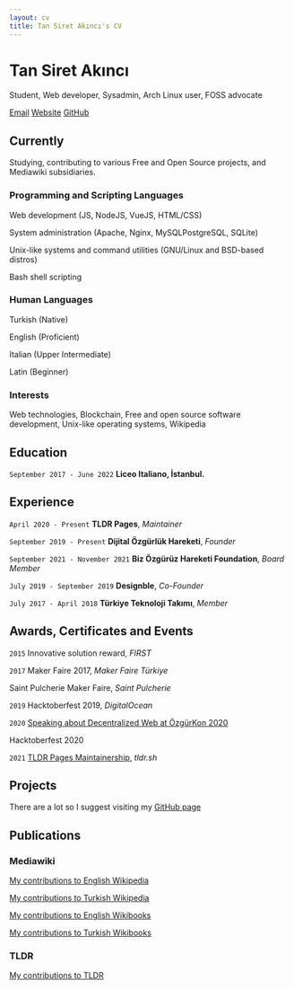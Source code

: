 ```yaml
---
layout: cv
title: Tan Siret Akıncı's CV
---
```

# Tan Siret Akıncı
Student, Web developer, Sysadmin, Arch Linux user, FOSS advocate

<div id="webaddress">
<a href="mailto:tansiretakinci@protonmail.com">Email</a>
<a href="http://yutyo.github.io">Website</a>
<a href="https://github.com/yutyo">GitHub</a>
</div>


## Currently

Studying, contributing to various Free and Open Source projects, and Mediawiki subsidiaries.

### Programming and Scripting Languages

Web development (JS, NodeJS, VueJS, HTML/CSS)

System administration (Apache, Nginx, MySQLPostgreSQL, SQLite)

Unix-like systems and command utilities (GNU/Linux and BSD-based distros)

Bash shell scripting

### Human Languages

Turkish (Native)

English (Proficient)

Italian (Upper Intermediate)

Latin (Beginner)

### Interests

Web technologies, Blockchain, Free and open source software development, Unix-like operating systems, Wikipedia

## Education

`September 2017 - June 2022`
__Liceo Italiano, İstanbul.__

## Experience

`April 2020 - Present`
__TLDR Pages__, *Maintainer*

`September 2019 - Present`
__Dijital Özgürlük Hareketi__, *Founder*

`September 2021 - November 2021`
__Biz Özgürüz Hareketi Foundation__, *Board Member*

`July 2019 - September 2019`
__Designble__, *Co-Founder*

`July 2017 - April 2018`
__Türkiye Teknoloji Takımı__, *Member*

## Awards, Certificates and Events

`2015`
Innovative solution reward, *FIRST*

`2017`
Maker Faire 2017, *Maker Faire Türkiye*

Saint Pulcherie Maker Faire, *Saint Pulcherie*

`2019`
Hacktoberfest 2019, *DigitalOcean*

`2020`
[Speaking about Decentralized Web at ÖzgürKon 2020](https://video.ozgurkon.org/videos/watch/b3566a91-d3bd-4b36-af29-2d2fa2590fe0)

Hacktoberfest 2020

`2021`
[TLDR Pages Maintainership](https://github.com/tldr-pages/tldr/issues/5702), *tldr.sh*

## Projects
There are a lot so I suggest visiting my [GitHub page](https://github.com/yutyo)

## Publications

### Mediawiki

[My contributions to English Wikipedia](https://xtools.wmflabs.org/ec/en.wikipedia.org/Comrade-yutyo)

[My contributions to Turkish Wikipedia](https://xtools.wmflabs.org/ec/tr.wikipedia.org/Comrade-yutyo)

[My contributions to English Wikibooks](https://xtools.wmflabs.org/ec/en.wikibooks.org/Comrade-yutyo)

[My contributions to Turkish Wikibooks](https://xtools.wmflabs.org/ec/tr.wikibooks.org/Comrade-yutyo)

### TLDR

[My contributions to TLDR](https://github.com/tldr-pages/tldr/pulls?q=is%3Apr+author%3Ayutyo+)


